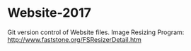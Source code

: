 # Website-2017
Git version control of Website files.
Image Resizing Program:
http://www.faststone.org/FSResizerDetail.htm

